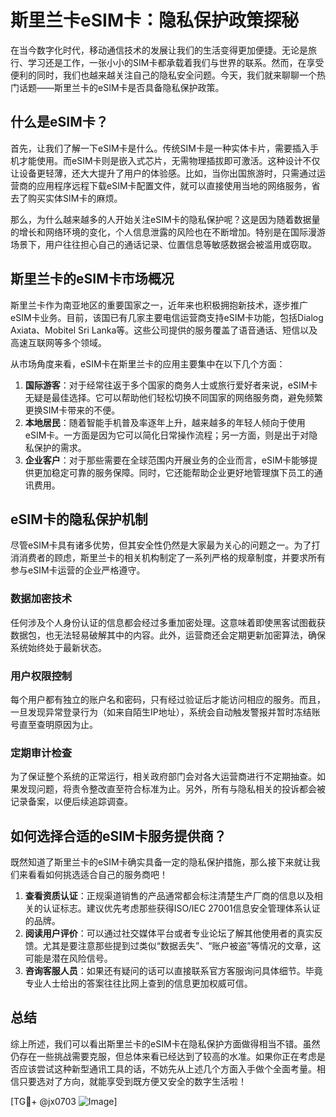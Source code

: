 # 斯里兰卡eSIM卡：隐私保护政策探秘

在当今数字化时代，移动通信技术的发展让我们的生活变得更加便捷。无论是旅行、学习还是工作，一张小小的SIM卡都承载着我们与世界的联系。然而，在享受便利的同时，我们也越来越关注自己的隐私安全问题。今天，我们就来聊聊一个热门话题——斯里兰卡的eSIM卡是否具备隐私保护政策。

## 什么是eSIM卡？

首先，让我们了解一下eSIM卡是什么。传统SIM卡是一种实体卡片，需要插入手机才能使用。而eSIM卡则是嵌入式芯片，无需物理插拔即可激活。这种设计不仅让设备更轻薄，还大大提升了用户的体验感。比如，当你出国旅游时，只需通过运营商的应用程序远程下载eSIM卡配置文件，就可以直接使用当地的网络服务，省去了购买实体SIM卡的麻烦。

那么，为什么越来越多的人开始关注eSIM卡的隐私保护呢？这是因为随着数据量的增长和网络环境的变化，个人信息泄露的风险也在不断增加。特别是在国际漫游场景下，用户往往担心自己的通话记录、位置信息等敏感数据会被滥用或窃取。

## 斯里兰卡的eSIM卡市场概况

斯里兰卡作为南亚地区的重要国家之一，近年来也积极拥抱新技术，逐步推广eSIM卡业务。目前，该国已有几家主要电信运营商支持eSIM卡功能，包括Dialog Axiata、Mobitel Sri Lanka等。这些公司提供的服务覆盖了语音通话、短信以及高速互联网等多个领域。

从市场角度来看，eSIM卡在斯里兰卡的应用主要集中在以下几个方面：

1. **国际游客**：对于经常往返于多个国家的商务人士或旅行爱好者来说，eSIM卡无疑是最佳选择。它可以帮助他们轻松切换不同国家的网络服务商，避免频繁更换SIM卡带来的不便。
2. **本地居民**：随着智能手机普及率逐年上升，越来越多的年轻人倾向于使用eSIM卡。一方面是因为它可以简化日常操作流程；另一方面，则是出于对隐私保护的需求。
3. **企业客户**：对于那些需要在全球范围内开展业务的企业而言，eSIM卡能够提供更加稳定可靠的服务保障。同时，它还能帮助企业更好地管理旗下员工的通讯费用。

## eSIM卡的隐私保护机制

尽管eSIM卡具有诸多优势，但其安全性仍然是大家最为关心的问题之一。为了打消消费者的顾虑，斯里兰卡的相关机构制定了一系列严格的规章制度，并要求所有参与eSIM卡运营的企业严格遵守。

### 数据加密技术

任何涉及个人身份认证的信息都会经过多重加密处理。这意味着即使黑客试图截获数据包，也无法轻易破解其中的内容。此外，运营商还会定期更新加密算法，确保系统始终处于最新状态。

### 用户权限控制

每个用户都有独立的账户名和密码，只有经过验证后才能访问相应的服务。而且，一旦发现异常登录行为（如来自陌生IP地址），系统会自动触发警报并暂时冻结账号直至查明原因为止。

### 定期审计检查

为了保证整个系统的正常运行，相关政府部门会对各大运营商进行不定期抽查。如果发现问题，将责令整改直至符合标准为止。另外，所有与隐私相关的投诉都会被记录备案，以便后续追踪调查。

## 如何选择合适的eSIM卡服务提供商？

既然知道了斯里兰卡的eSIM卡确实具备一定的隐私保护措施，那么接下来就让我们来看看如何挑选适合自己的服务商吧！

1. **查看资质认证**：正规渠道销售的产品通常都会标注清楚生产厂商的信息以及相关的认证标志。建议优先考虑那些获得ISO/IEC 27001信息安全管理体系认证的品牌。
2. **阅读用户评价**：可以通过社交媒体平台或者专业论坛了解其他使用者的真实反馈。尤其是要注意那些提到过类似“数据丢失”、“账户被盗”等情况的文章，这可能是潜在风险信号。
3. **咨询客服人员**：如果还有疑问的话可以直接联系官方客服询问具体细节。毕竟专业人士给出的答案往往比网上查到的信息更加权威可信。

## 总结

综上所述，我们可以看出斯里兰卡的eSIM卡在隐私保护方面做得相当不错。虽然仍存在一些挑战需要克服，但总体来看已经达到了较高的水准。如果你正在考虑是否应该尝试这种新型通讯工具的话，不妨先从上述几个方面入手做个全面考量。相信只要选对了方向，就能享受到既方便又安全的数字生活啦！

[TG💪+ @jx0703 ![Image](https://github.com/user-attachments/assets/dbca1d08-cadb-493c-b0ec-ad6f7a83f270)]